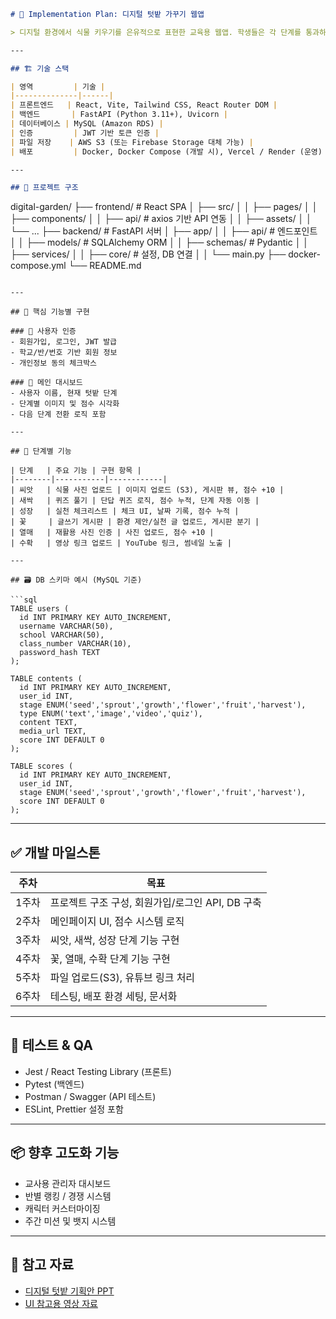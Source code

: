 

```markdown
# 📘 Implementation Plan: 디지털 텃밭 가꾸기 웹앱

> 디지털 환경에서 식물 키우기를 은유적으로 표현한 교육용 웹앱. 학생들은 각 단계를 통과하며 디지털 리터러시, 환경 인식, 자율 실천 습관을 자연스럽게 학습합니다.

---

## 🏗️ 기술 스택

| 영역         | 기술 |
|--------------|------|
| 프론트엔드   | React, Vite, Tailwind CSS, React Router DOM |
| 백엔드       | FastAPI (Python 3.11+), Uvicorn |
| 데이터베이스 | MySQL (Amazon RDS) |
| 인증         | JWT 기반 토큰 인증 |
| 파일 저장    | AWS S3 (또는 Firebase Storage 대체 가능) |
| 배포         | Docker, Docker Compose (개발 시), Vercel / Render (운영) |

---

## 📁 프로젝트 구조

```
digital-garden/
├── frontend/             # React SPA
│   ├── src/
│   │   ├── pages/
│   │   ├── components/
│   │   ├── api/          # axios 기반 API 연동
│   │   ├── assets/
│   │   └── ...
├── backend/              # FastAPI 서버
│   ├── app/
│   │   ├── api/          # 엔드포인트
│   │   ├── models/       # SQLAlchemy ORM
│   │   ├── schemas/      # Pydantic
│   │   ├── services/
│   │   ├── core/         # 설정, DB 연결
│   │   └── main.py
├── docker-compose.yml
└── README.md
```

---

## 🌿 핵심 기능별 구현

### 🔐 사용자 인증
- 회원가입, 로그인, JWT 발급
- 학교/반/번호 기반 회원 정보
- 개인정보 동의 체크박스

### 🏡 메인 대시보드
- 사용자 이름, 현재 텃밭 단계
- 단계별 이미지 및 점수 시각화
- 다음 단계 전환 로직 포함

---

## 🌱 단계별 기능

| 단계   | 주요 기능 | 구현 항목 |
|--------|-----------|------------|
| 씨앗   | 식물 사진 업로드 | 이미지 업로드 (S3), 게시판 뷰, 점수 +10 |
| 새싹   | 퀴즈 풀기 | 단답 퀴즈 로직, 점수 누적, 단계 자동 이동 |
| 성장   | 실천 체크리스트 | 체크 UI, 날짜 기록, 점수 누적 |
| 꽃     | 글쓰기 게시판 | 환경 제안/실천 글 업로드, 게시판 분기 |
| 열매   | 재활용 사진 인증 | 사진 업로드, 점수 +10 |
| 수확   | 영상 링크 업로드 | YouTube 링크, 썸네일 노출 |

---

## 🗃️ DB 스키마 예시 (MySQL 기준)

```sql
TABLE users (
  id INT PRIMARY KEY AUTO_INCREMENT,
  username VARCHAR(50),
  school VARCHAR(50),
  class_number VARCHAR(10),
  password_hash TEXT
);

TABLE contents (
  id INT PRIMARY KEY AUTO_INCREMENT,
  user_id INT,
  stage ENUM('seed','sprout','growth','flower','fruit','harvest'),
  type ENUM('text','image','video','quiz'),
  content TEXT,
  media_url TEXT,
  score INT DEFAULT 0
);

TABLE scores (
  id INT PRIMARY KEY AUTO_INCREMENT,
  user_id INT,
  stage ENUM('seed','sprout','growth','flower','fruit','harvest'),
  score INT DEFAULT 0
);
```

---

## ✅ 개발 마일스톤

| 주차 | 목표 |
|------|------|
| 1주차 | 프로젝트 구조 구성, 회원가입/로그인 API, DB 구축 |
| 2주차 | 메인페이지 UI, 점수 시스템 로직 |
| 3주차 | 씨앗, 새싹, 성장 단계 기능 구현 |
| 4주차 | 꽃, 열매, 수확 단계 기능 구현 |
| 5주차 | 파일 업로드(S3), 유튜브 링크 처리 |
| 6주차 | 테스팅, 배포 환경 세팅, 문서화

---

## 🧪 테스트 & QA

- Jest / React Testing Library (프론트)
- Pytest (백엔드)
- Postman / Swagger (API 테스트)
- ESLint, Prettier 설정 포함

---

## 📦 향후 고도화 기능

- 교사용 관리자 대시보드
- 반별 랭킹 / 경쟁 시스템
- 캐릭터 커스터마이징
- 주간 미션 및 뱃지 시스템

---

## 🧾 참고 자료

- [디지털 텃밭 기획안 PPT](./docs)
- [UI 참고용 영상 자료](./assets/video/)
```
